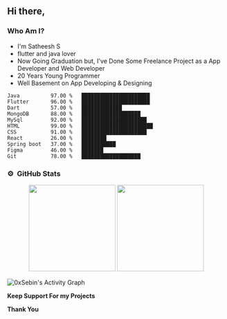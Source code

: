 ## Hi there, 
### Who Am I?

  * I'm Satheesh S
  * flutter and java lover
  * Now Going Graduation but,
    I've Done Some Freelance Project as a App Developer and Web Developer
  * 20 Years Young Programmer
  * Well Basement on App Developing & Designing


```text
Java          97.00 %   ██████████████████████
Flutter       96.00 %   ██████████████████████ 
Dart          57.00 %   █████████████        
MongoDB       88.00 %   ███████████████████           
MySql         92.00 %   █████████████████████  
HTML          99.00 %   ███████████████████████  
CSS           91.00 %   █████████████████████
React         26.00 %   ████████   
Spring boot   37.00 %   ███████████       
Figma         46.00 %   ███████                        
Git           78.00 %   ███████████████████      
```


### ⚙️ &nbsp;GitHub Stats

<p align="center">
<img height="200em" src="https://github-readme-stats.vercel.app/api?username=satheesh2705&show_icons=true&theme=algolia&title_color=fff&icon_color=79ff97&text_color=9f9f9f&bg_color=151515" />
<img height="200em" src="https://github-readme-stats.vercel.app/api/top-langs/?username=satheesh2705&title_color=fff&icon_color=79ff97&text_color=9f9f9f&bg_color=151515" />
</p>

<img alt="0xSebin's Activity Graph" src="https://activity-graph.herokuapp.com/graph?username=satheesh2705&bg_color=red&color=FFFFFF&line=FFFFFF&point=FFFFFF&hide_border=true" />

**Keep Support For my Projects**

**Thank You**
